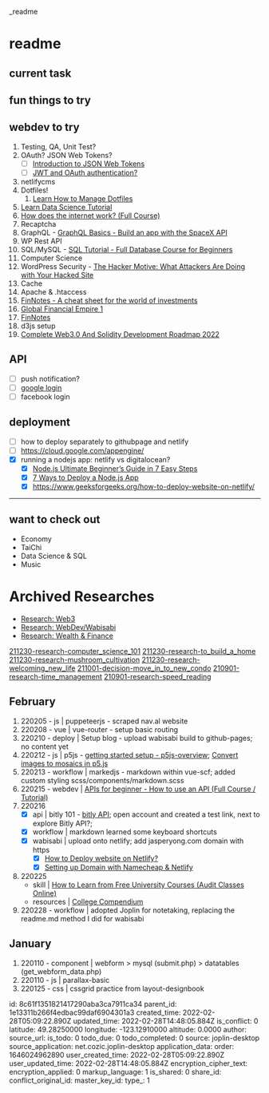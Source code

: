 _readme

# readme

## current task


## fun things to try


## webdev to try
1. Testing, QA, Unit Test?
2. OAuth? JSON Web Tokens? 
   - [ ] [Introduction to JSON Web Tokens](https://jwt.io/introduction/)
   - [ ] [JWT and OAuth authentication?](https://stackoverflow.com/questions/39909419/what-are-the-main-differences-between-jwt-and-oauth-authentication)
3. netlifycms
6. Dotfiles!
   1. [Learn How to Manage Dotfiles](https://hackernoon.com/learn-how-to-manage-dotfiles-b8b62c6c5491)
7. [Learn Data Science Tutorial](https://www.youtube.com/watch?v=ua-CiDNNj30)
8. [How does the internet work? (Full Course)](https://www.youtube.com/watch?v=zN8YNNHcaZc)
11. Recaptcha
12. GraphQL - [GraphQL Basics - Build an app with the SpaceX API](https://www.youtube.com/watch?v=7wzR4Ig5pTI)
13. WP Rest API
16. SQL/MySQL - [SQL Tutorial - Full Database Course for Beginners](https://www.youtube.com/watch?v=HXV3zeQKqGY)
20. Computer Science
21. WordPress Security - [The Hacker Motive: What Attackers Are Doing with Your Hacked Site](https://www.youtube.com/watch?v=GkL-KYnpy0w)
22. Cache
23. Apache & .htaccess
27. [FinNotes - A cheat sheet for the world of investments](https://www.youtube.com/watch?v=4sLWRScmfH0)
28. [Global Financial Empire 1](https://www.youtube.com/watch?v=4THv2qQjLhc)
29. [FinNotes](https://www.finnotes.org/)
30. d3js setup
31. [Complete Web3.0 And Solidity Development Roadmap 2022](https://vitto.cc/web3-and-solidity-smart-contracts-development-roadmap/)

## API
- [ ] push notification?
- [ ] [google login](https://developers.google.com/identity/sign-in/web/sign-in)
- [ ] facebook login

## deployment
- [ ] how to deploy separately to githubpage and netlify
- [ ] https://cloud.google.com/appengine/
- [x] running a nodejs app: netlify vs digitalocean?
   - [x] [Node.js Ultimate Beginner’s Guide in 7 Easy Steps](https://www.youtube.com/watch?v=ENrzD9HAZK4)
   - [x] [7 Ways to Deploy a Node.js App](https://www.youtube.com/watch?v=uEVmD6n8Il0)
   - [x] https://www.geeksforgeeks.org/how-to-deploy-website-on-netlify/
---


## want to check out
- Economy
- TaiChi
- Data Science & SQL
- Music

# Archived Researches
- [Research: Web3](https://docs.google.com/document/d/1RsSsqz5KEvOPMT4qM6jWO_BC_jMN3z0wODlPr1tk3eM/edit#)
- [Research: WebDev/Wabisabi](https://docs.google.com/document/d/1R7w9migVw64APEBUtKDasg6oYYnf0RfA9OOW7CsK61Y/edit#)
- [Research: Wealth & Finance](https://docs.google.com/document/d/1RRyFXT-yA_rx1g_m4SmtNhOBYmSnpY9SBWADIyVfj98/edit?usp=sharing)

[211230-research-computer_science_101](https://docs.google.com/document/d/1qZhiHRRye-sCEmoBpXOnHVsIGsovIF4zBODsRwgUMT8/edit?usp=sharing)
[211230-research-to_build_a_home](https://docs.google.com/document/d/1IovtxjaXulAx5lC9LdLaYksYs4FZCBrvM_Z2-uGMEsQ/edit?usp=sharing)
[211230-research-mushroom_cultivation](https://docs.google.com/document/d/1-nL3TpNUmFmATRQ_nKJ8QSifIIyvfuehHdQXspsKsMU/edit?usp=sharing)
[211230-research-welcoming_new_life](https://docs.google.com/document/d/1NXSBAiHzrcg7lXBfCNC26ouxUp-tccDv3nFmj8hPFYQ/edit?usp=sharing)
[211001-decision-move_in_to_new_condo](https://docs.google.com/document/d/1uk0b47xB5IeOqYPqrUWpb0c6E50wXKriq_CNhWgkmYE/edit?usp=sharing)
[210901-research-time_management](https://docs.google.com/document/d/1DXiTuqq1IaANlUQiYLLw3Nb-rTkWAy6_ZwQTObrdxBc/edit?usp=sharing)
[210901-research-speed_reading](https://docs.google.com/document/d/1j8E6A0vn2ToY183CS3_qtP7apUAeuBn7nElGHnHqaUQ/edit?usp=sharing)
## February
1. 220205 - js | puppeteerjs - scraped nav.al website
2. 220208 - vue | vue-router - setup basic routing
3. 220210 - deploy | Setup blog - upload wabisabi build to github-pages; no content yet
4. 220212 - js | p5js - [getting started setup - p5js-overview](https://github.com/processing/p5.js/wiki/p5.js-overview); [Convert images to mosaics in p5.js](https://dev.to/andyhaskell/convert-images-to-mosaics-in-p5js-2dlc)
5. 220213 - workflow | markedjs - markdown within vue-scf; added custom styling scss/components/markdown.scss
6. 220215 - webdev | [APIs for beginner - How to use an API (Full Course / Tutorial)](https://www.youtube.com/watch?v=GZvSYJDk-us)
7. 220216 
     - [x] api | bitly 101 - [bitly API](https://dev.bitly.com/api-reference); open account and created a test link, next to explore Bitly API?; 
     - [x] workflow | markdown learned some keyboard shortcuts
     - [x] wabisabi | upload onto netlify; add jasperyong.com domain with https 
       - [x] [How to Deploy website on Netlify?](https://www.geeksforgeeks.org/how-to-deploy-website-on-netlify/)
       - [x] [Setting up Domain with Namecheap & Netlify](https://www.blog.ezekielekunola.com/setting-up-domain-with-namecheap-and-netlify)
8. 220225
     - skill | [How to Learn from Free University Courses (Audit Classes Online)](https://www.youtube.com/watch?v=QeRSEoqpKVI)
     - resources | [College Compendium](https://collegecompendium.org/)
9. 220228 - workflow | adopted Joplin for notetaking, replacing the readme.md method I did for wabisabi 
## January
1. 220110 - component | webform > mysql (submit.php) > datatables (get_webform_data.php)
2. 220110 - js | parallax-basic
3. 220125 - css | cssgrid practice from layout-designbook

id: 8c61f1351821417290aba3ca7911ca34
parent_id: 1e13311b266f4edbac99daf6904301a3
created_time: 2022-02-28T05:09:22.890Z
updated_time: 2022-02-28T14:48:05.884Z
is_conflict: 0
latitude: 49.28250000
longitude: -123.12910000
altitude: 0.0000
author: 
source_url: 
is_todo: 0
todo_due: 0
todo_completed: 0
source: joplin-desktop
source_application: net.cozic.joplin-desktop
application_data: 
order: 1646024962890
user_created_time: 2022-02-28T05:09:22.890Z
user_updated_time: 2022-02-28T14:48:05.884Z
encryption_cipher_text: 
encryption_applied: 0
markup_language: 1
is_shared: 0
share_id: 
conflict_original_id: 
master_key_id: 
type_: 1